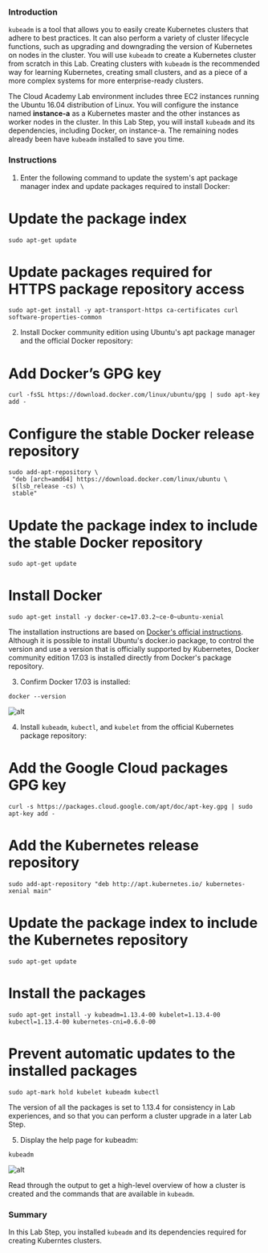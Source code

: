 ### Introduction

`kubeadm` is a tool that allows you to easily create Kubernetes clusters that adhere to best practices. It can also perform a variety of cluster lifecycle functions, such as upgrading and downgrading the version of Kubernetes on nodes in the cluster. You will use  `kubeadm`  to create a Kubernetes cluster from scratch in this Lab. Creating clusters with `kubeadm`  is the recommended way for learning Kubernetes, creating small clusters, and as a piece of a more complex systems for more enterprise-ready clusters.

The Cloud Academy Lab environment includes three EC2 instances running the Ubuntu 16.04 distribution of Linux. You will configure the instance named **instance-a** as a Kubernetes master and the other instances as worker nodes in the cluster. In this Lab Step, you will install  `kubeadm`  and its dependencies, including Docker, on instance-a. The remaining nodes already been have  `kubeadm`  installed to save you time.

### Instructions

1. Enter the following command to update the system's apt package manager index and update packages required to install Docker:

# Update the package index
 ```
sudo apt-get update  
```

# Update packages required for HTTPS package repository access  
```
sudo apt-get install -y apt-transport-https ca-certificates curl software-properties-common
```

2. Install Docker community edition using Ubuntu's apt package manager and the official Docker repository:

# Add Docker’s GPG key  
```
curl -fsSL https://download.docker.com/linux/ubuntu/gpg | sudo apt-key add -  
```

# Configure the stable Docker release repository 
 
```
sudo add-apt-repository \  
 "deb [arch=amd64] https://download.docker.com/linux/ubuntu \  
 $(lsb_release -cs) \  
 stable"  
```
 
# Update the package index to include the stable Docker repository
```
sudo apt-get update  
```

# Install Docker  
```
sudo apt-get install -y docker-ce=17.03.2~ce-0~ubuntu-xenial
```

The installation instructions are based on [Docker's official instructions](https://docs.docker.com/install/linux/docker-ce/ubuntu/). Although it is possible to install Ubuntu's docker.io package, to control the version and use a version that is officially supported by Kubernetes, Docker community edition 17.03 is installed directly from Docker's package repository.

3. Confirm Docker 17.03 is installed:
```
docker --version
```
![alt](https://assets.cloudacademy.com/bakery/media/uploads/blobid1-3a2820c2-b070-418b-bbf4-ecefba37e679.png)

4. Install  `kubeadm`,  `kubectl`, and  `kubelet`  from the official Kubernetes package repository:

# Add the Google Cloud packages GPG key  
```
curl -s https://packages.cloud.google.com/apt/doc/apt-key.gpg | sudo apt-key add -
```
# Add the Kubernetes release repository
```  
sudo add-apt-repository "deb http://apt.kubernetes.io/ kubernetes-xenial main"  
```
# Update the package index to include the Kubernetes repository
```
sudo apt-get update  
```
# Install the packages
```
sudo apt-get install -y kubeadm=1.13.4-00 kubelet=1.13.4-00 kubectl=1.13.4-00 kubernetes-cni=0.6.0-00  
```
# Prevent automatic updates to the installed packages
```
sudo apt-mark hold kubelet kubeadm kubectl
```
The version of all the packages is set to 1.13.4 for consistency in Lab experiences, and so that you can perform a cluster upgrade in a later Lab Step.

5. Display the help page for kubeadm:
```
kubeadm
```
![alt](https://assets.cloudacademy.com/bakery/media/uploads/blobid1-9cd5bd82-95da-42ab-919b-c06a2c5de644.png)

Read through the output to get a high-level overview of how a cluster is created and the commands that are available in  `kubeadm`.

### Summary

In this Lab Step, you installed  `kubeadm`  and its dependencies required for creating Kuberntes clusters.
